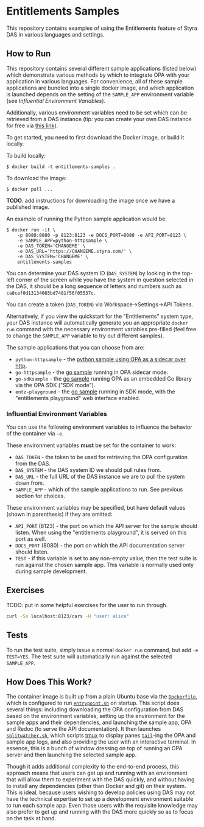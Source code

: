# Entitlements Samples

This repository contains examples of using the Entitlements feature of Styra
DAS in various languages and settings.

## How to Run

This repository contains several different sample applications (listed below)
which demonstrate various methods by which to integrate OPA with your
application in various languages. For convenience, all of these sample
applications are bundled into a single docker image, and which application is
launched depends on the setting of the `SAMPLE_APP` environment variable (see
*Influential Environment Variables*).

Additionally, various environment variables need to be set which can be
retrieved from a DAS instance (tip: you can create your own DAS instance for
free via [this link](https://www.styra.com/das-free?hsLang=en)).

To get started, you need to first download the Docker image, or build it
locally.

To build locally:

```
$ docker build -t entitlements-samples .
```

To download the image:

```
$ docker pull ...
```

**TODO**: add instructions for downloading the image once we have a published
image.

An example of running the Python sample application would be:

```
$ docker run -it \
	-p 8080:8080 -p 8123:8123 -e DOCS_PORT=8080 -e API_PORT=8123 \
	-e SAMPLE_APP=python-httpsample \
	-e DAS_TOKEN='CHANGEME' \
	-e DAS_URL='https://CHANGEME.styra.com/' \
	-e DAS_SYSTEM='CHANGEME' \
	entitlements-samples
```

You can determine your DAS system ID (`DAS_SYSTEM`) by looking in the top-left
corner of the screen while you have the system in question selected in the DAS,
it should be a long sequence of letters and numbers such as
`ca8cef0d13134065bd7481f56f05537c`.

You can create a token (`DAS_TOKEN`) via Workspace->Settings->API Tokens.

Alternatively, if you view the quickstart for the "Entitlements" system type,
your DAS instance will automatically generate you an appropriate `docker run`
command with the necessary environment variables pre-filled (feel free to
change the `SAMPLE_APP` variable to try out different samples).

The sample applications that you can choose from are:

* `python-httpsample` - the [python sample using OPA as a sidecar over
  http](./python-httpsample).
* `go-httpsample` - the [go sample](./go-sample) running in OPA sidecar mode.
* `go-sdksample` - the [go sample](./go-sample) running OPA as an embedded Go
  library via the OPA SDK ("SDK mode").
* `entz-playground` - the [go sample](./go-sample) running in SDK mode, with
  the "entitlements playground" web interface enabled.

### Influential Environment Variables

You can use the following environment variables to influence the behavior of
the container via `-e`.

These environment variables **must** be set for the container to work:

* `DAS_TOKEN` - the token to be used for retrieving the OPA configuration from
  the DAS.
* `DAS_SYSTEM` - the DAS system ID we should pull rules from.
* `DAS_URL` - the full URL of the DAS instance we are to pull the system down
  from.
* `SAMPLE_APP` - which of the sample applications to run. See previous section
  for choices.

These environment variables may be specified, but have default values (shown in
parenthesis) if they are omitted:

* `API_PORT` (8123) - the port on which the API server for the sample should
  listen. When using the "entitlements playground", it is served on this port
  as well.
* `DOCS_PORT` (8080) - the port on which the API documentation server should
  listen.
* `TEST` - if this variable is set to any non-empty value, then the test suite
  is run against the chosen sample app. This variable is normally used only
  during sample development.

## Exercises

TODO: put in some helpful exercises for the user to run through.

```sh
curl -Ss localhost:8123/cars -H "user: alice"
```


## Tests

To run the test suite, simply issue a normal `docker run` command, but add `-e
TEST=YES`. The test suite will automatically run against the selected
`SAMPLE_APP`.

## How Does This Work?

The container image is built up from a plain Ubuntu base via the
[`Dockerfile`](./Dockerfile), which is configured to run
[`entrypoint.sh`](./entrypoint.sh) on startup. This script does several things:
including downloading the OPA configuration from DAS based on the environment
variables, setting up the environment for the sample apps and their
dependencies, and launching the sample app, OPA and Redoc (to serve the API
documentation). It then launches [`splitwatcher.sh`](./splitwatcher.sh), which
scripts [tmux](https://github.com/tmux/tmux/wiki) to display panes
[`tail`](https://linux.die.net/man/1/tail)-ing the OPA and sample app logs, and
also providing the user with an interactive terminal. In essence, this is a
bunch of window dressing on top of running an OPA server and then launching the
selected sample app.

Though it adds additional complexity to the end-to-end process, this approach
means that users can get up and running with an environment that will allow
them to experiment with the DAS quickly, and without having to install any
dependencies (other than Docker and git) on their system. This is ideal,
because users wishing to develop policies using DAS may not have the technical
expertise to set up a development environment suitable to run each sample app.
Even those users with the requisite knowledge may also prefer to get up and
running with the DAS more quickly so as to focus on the task at hand.
